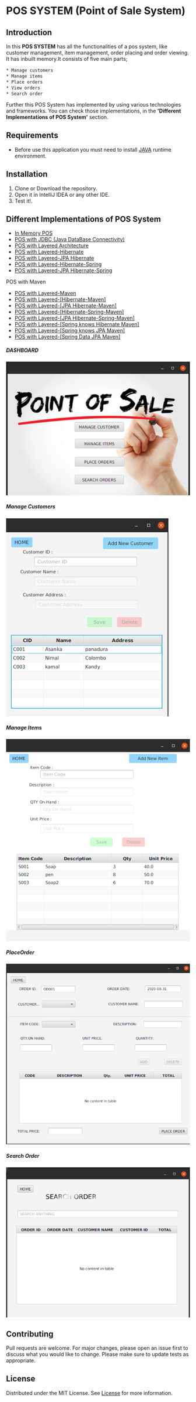 # POS SYSTEM (Point of Sale System)

## Introduction

In this **POS SYSTEM** has all the functionalities of a pos system, like customer management, item management, order placing
 and order viewing. It has inbuilt memory.It consists of five main parts;

    * Manage customers
    * Manage items
    * Place orders
    * View orders
    * Search order
   
Further this POS System has implemented by using various technologies and frameworks.
You can check those implementations, in the **'Different Implementations of POS System'** section. 

## Requirements

* Before use this application you must need to install [JAVA](https://www.oracle.com/java/technologies/javase/javase-jdk8-downloads.html) runtime environment.

## Installation

 1. Clone or Download the repository.
 2. Open it in IntelliJ IDEA or any other IDE.
 5. Test it!.
 
## Different Implementations of POS System
* [In Memory POS](https://github.com/LawrenceAsanka/Point-of-Sale-System.git)
* [POS with JDBC (Java DataBase Connectivity)](https://github.com/LawrenceAsanka/POS-system-with-JDBC)
* [POS with Layered Architecture](https://github.com/LawrenceAsanka/POS-system-with-Layered-Architecture)
* [POS with Layered-Hibernate](https://github.com/LawrenceAsanka/POS-system-layered-Hibernate)
* [POS with Layered-JPA Hibernate](https://github.com/LawrenceAsanka/POS-system-layered-JPA)
* [POS with Layered-Hibernate-Spring](https://github.com/LawrenceAsanka/POS-system-with-layered-Hibernate-Spring)
* [POS with Layered-JPA Hibernate-Spring](https://github.com/LawrenceAsanka/POS-system-with-layered-JPA-Spring)

POS with Maven
* [POS with Layered-Maven](https://github.com/LawrenceAsanka/POS-system-layered-maven)
* [POS with Layered-[Hibernate-Maven]](https://github.com/LawrenceAsanka/POS-system-layered-Hibernate-maven)
* [POS with Layered-[JPA Hibernate-Maven]](https://github.com/LawrenceAsanka/POS-system-layered-JPA-maven)
* [POS with Layered-[Hibernate-Spring-Maven]](https://github.com/LawrenceAsanka/pos-with-layered-hibernate-spring-maven)
* [POS with Layered-[JPA Hibernate-Spring-Maven]](https://github.com/LawrenceAsanka/pos-with-layered-jpa-spring-maven)
* [POS with Layered-[Spring knows Hibernate Maven]]()
* [POS with Layered-[Spring knows JPA Maven]]()
* [POS with Layered-[Spring Data JPA Maven]]()

##### DASHBOARD
![Dashboard](screenshots/Dashboard.png?raw=true "DASHBOARD")
##### Manage Customers
![Manage Customers](screenshots/Manage-Customer.png?raw=true "Manage Customers")
##### Manage Items
![Manage Items](screenshots/Manage-Items.png?raw=true "Manage Items")
##### PlaceOrder
![Place-Order](screenshots/Placeorder.png?raw=true "Place-order")
##### Search Order
![Search-Order](screenshots/Search-order.png?raw=true "Search-order")
  
## Contributing
Pull requests are welcome. For major changes, please open an issue first to discuss what you would like to change.
Please make sure to update tests as appropriate.

## License
Distributed under the MIT License. See [License](LICENSE) for more information.

